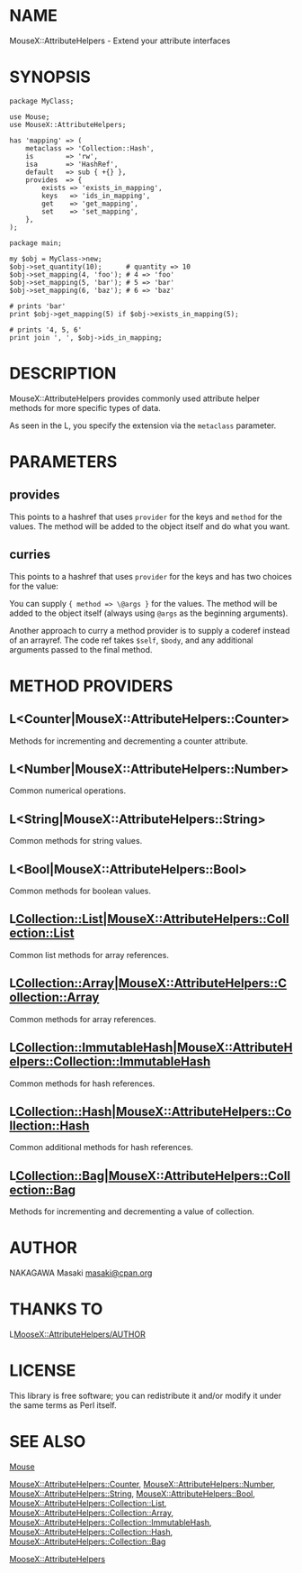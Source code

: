 # NAME

MouseX::AttributeHelpers - Extend your attribute interfaces

# SYNOPSIS

    package MyClass;

    use Mouse;
    use MouseX::AttributeHelpers;

    has 'mapping' => (
        metaclass => 'Collection::Hash',
        is        => 'rw',
        isa       => 'HashRef',
        default   => sub { +{} },
        provides  => {
            exists => 'exists_in_mapping',
            keys   => 'ids_in_mapping',
            get    => 'get_mapping',
            set    => 'set_mapping',
        },
    );

    package main;

    my $obj = MyClass->new;
    $obj->set_quantity(10);      # quantity => 10
    $obj->set_mapping(4, 'foo'); # 4 => 'foo'
    $obj->set_mapping(5, 'bar'); # 5 => 'bar'
    $obj->set_mapping(6, 'baz'); # 6 => 'baz'

    # prints 'bar'
    print $obj->get_mapping(5) if $obj->exists_in_mapping(5);

    # prints '4, 5, 6'
    print join ', ', $obj->ids_in_mapping;

# DESCRIPTION

MouseX::AttributeHelpers provides commonly used attribute helper
methods for more specific types of data.

As seen in the L</SYNOPSIS>, you specify the extension via the
`metaclass` parameter.

# PARAMETERS

## provides

This points to a hashref that uses `provider` for the keys and
`method` for the values. The method will be added to the object
itself and do what you want.

## curries

This points to a hashref that uses `provider` for the keys and
has two choices for the value:

You can supply `{ method => \@args }` for the values.
The method will be added to the object itself (always using `@args`
as the beginning arguments).

Another approach to curry a method provider is to supply a coderef
instead of an arrayref. The code ref takes `$self`, `$body`,
and any additional arguments passed to the final method.

# METHOD PROVIDERS

## L<Counter|MouseX::AttributeHelpers::Counter>

Methods for incrementing and decrementing a counter attribute.

## L<Number|MouseX::AttributeHelpers::Number>

Common numerical operations.

## L<String|MouseX::AttributeHelpers::String>

Common methods for string values.

## L<Bool|MouseX::AttributeHelpers::Bool>

Common methods for boolean values.

## L<Collection::List|MouseX::AttributeHelpers::Collection::List>

Common list methods for array references.

## L<Collection::Array|MouseX::AttributeHelpers::Collection::Array>

Common methods for array references.

## L<Collection::ImmutableHash|MouseX::AttributeHelpers::Collection::ImmutableHash>

Common methods for hash references.

## L<Collection::Hash|MouseX::AttributeHelpers::Collection::Hash>

Common additional methods for hash references.

## L<Collection::Bag|MouseX::AttributeHelpers::Collection::Bag>

Methods for incrementing and decrementing a value of collection.

# AUTHOR

NAKAGAWA Masaki <masaki@cpan.org>

# THANKS TO

L<MooseX::AttributeHelpers/AUTHOR>

# LICENSE

This library is free software; you can redistribute it and/or modify
it under the same terms as Perl itself.

# SEE ALSO

[Mouse](http://search.cpan.org/search?mode=module&query=Mouse)

[MouseX::AttributeHelpers::Counter](http://search.cpan.org/search?mode=module&query=MouseX::AttributeHelpers::Counter),
[MouseX::AttributeHelpers::Number](http://search.cpan.org/search?mode=module&query=MouseX::AttributeHelpers::Number),
[MouseX::AttributeHelpers::String](http://search.cpan.org/search?mode=module&query=MouseX::AttributeHelpers::String),
[MouseX::AttributeHelpers::Bool](http://search.cpan.org/search?mode=module&query=MouseX::AttributeHelpers::Bool),
[MouseX::AttributeHelpers::Collection::List](http://search.cpan.org/search?mode=module&query=MouseX::AttributeHelpers::Collection::List),
[MouseX::AttributeHelpers::Collection::Array](http://search.cpan.org/search?mode=module&query=MouseX::AttributeHelpers::Collection::Array),
[MouseX::AttributeHelpers::Collection::ImmutableHash](http://search.cpan.org/search?mode=module&query=MouseX::AttributeHelpers::Collection::ImmutableHash),
[MouseX::AttributeHelpers::Collection::Hash](http://search.cpan.org/search?mode=module&query=MouseX::AttributeHelpers::Collection::Hash),
[MouseX::AttributeHelpers::Collection::Bag](http://search.cpan.org/search?mode=module&query=MouseX::AttributeHelpers::Collection::Bag)

[MooseX::AttributeHelpers](http://search.cpan.org/search?mode=module&query=MooseX::AttributeHelpers)